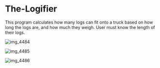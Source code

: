 # The-Logifier
This program calculates how many logs can fit onto a truck based on how long the logs are, and how much they weigh. User must know the length of their logs.

![img_4484](https://cloud.githubusercontent.com/assets/15019669/18397904/5297121c-7698-11e6-8d2c-615a98ce2c8a.PNG)

![img_4485](https://cloud.githubusercontent.com/assets/15019669/18397924/6b0817f6-7698-11e6-946e-4213847fe575.PNG)

![img_4486](https://cloud.githubusercontent.com/assets/15019669/18397968/98687c4a-7698-11e6-9328-24c831938c29.PNG)
